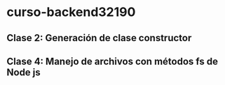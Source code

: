 # curso-backend32190
## Clase 2: Generación de clase constructor
## Clase 4: Manejo de archivos con métodos fs de Node js
